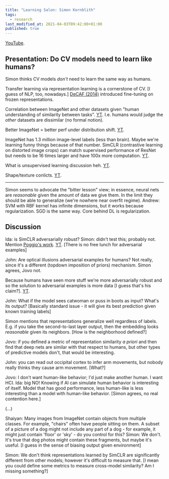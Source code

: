 ```yaml
---
title: "Learning Salon: Simon Kornblith"
tags:
  - research
last_modified_at: 2021-04-03T09:42:00+01:00
published: true
---
```


[YouTube](https://www.youtube.com/watch?v=lvAOJm2SjzQ).


## Presentation: Do CV models need to learn like humans?

Simon thinks CV models *don't* need to learn the same way as humans.

Transfer learning via representation learning is a cornerstone of CV.
\[I guess of NLP, too, nowadays.\] [DeCAF (2014)](http://proceedings.mlr.press/v32/donahue14.html)
introduced fine-tuning on frozen representations.

Correlation between ImageNet and other datasets given "human understanding of
similarity between tasks". [YT](https://youtu.be/lvAOJm2SjzQ?t=09m17s).
I.e. humans would judge the *other* datasets are dissimilar (no formal notion).

Better ImageNet = better perf under distribution shift. [YT](https://youtu.be/lvAOJm2SjzQ?t=15m17s).

ImageNet has 1.3 million image-level labels (less than brain).
Maybe we're learning funny things because of that number.
SimCLR (contrastive learning on distorted image crops) can match supervised
performance of ResNet but needs to be 16 times larger and have 100x more
computation. [YT](https://youtu.be/lvAOJm2SjzQ?t=19m56s).

What is unsupervised learning discussion heh. [YT](https://youtu.be/lvAOJm2SjzQ?t=25m21s).

Shape/texture conlicts. [YT](https://youtu.be/lvAOJm2SjzQ?t=32m37s).

---

Simon seems to advocate the "bitter lesson" view; in essence, neural nets are
*reasonable* given the amount of data we give them.
In the limit they should be able to generalize (we're nowhere near overfit
regime). Andrew: SVM with RBF kernel has infinite dimensions, but it works
because regularization. SGD is the same way. Core behind DL is regularization.


## Discussion

Ida: is SimCLR adversarially robust? Simon: didn't test this; probably not.
Mention [Poggio's work](https://poggio-lab.mit.edu/publications/foveation-based-mechanisms-alleviate-adversarial-examples).
[YT](https://youtu.be/lvAOJm2SjzQ?t=42m06s).
\[There is no free lunch for adversarial examples\]

John: Are optical illusions adversarial examples for humans? Not really, since
it's a different (topdown imposition of priors) mechanism. Simon agrees, Jovo not.

Because humans have seen more stuff we're more adversarially robust and so the
solution to adversarial examples is more data \[I guess that's his claim?\].
[YT](https://youtu.be/lvAOJm2SjzQ?t=48m19s).

John: What if the model sees catwoman or puss in boots as input? What's its
output? \[Basically standard issue - it will give its best prediction given
known training labels\]

Simon mentions that representations generalize well regardless of labels.
E.g. if you take the second-to-last layer output, then the embedding looks
*reasonable* given its neighbors. \[How is the neighborhood defined?\]

Jovo: if you defined a metric of representation similarity *a priori* and then
find that deep nets are similar with that respect to humans, but other types of
predictive models don't, that would be interesting.

John: you can read out occipital cortex to infer arm movements, but nobody
really thinks they cause arm movement. \[What?\]

Jovo: I don't want human-like behavior; I'd just make another human. I want HCI.
Ida: big NO! Knowing if AI can simulate human behavior is interesting of itself.
Model that has good performance, less human-like is less interesting than a
model with human-like behavior. \[Simon agrees, no real contention here.\]

(...)

Shaiyan: Many images from ImageNet contain objects from multiple classes.
For example, "chairs" often have people sitting on them.
A subset of a picture of a dog might not include any part of a dog - for
example, it might just contain 'floor' or 'sky' - do you control for this?
Simon: We don't. It's true that dog photos might contain these fragments, but
maybe it's useful. \[I guess in the sense of biasing output given environment\]

Simon: We don't think representations learned by SimCLR are significantly
different from other models; however it's difficult to measure that.
\[I mean you could define some metrics to measure cross-model similarity? Am I
missing something?\]

